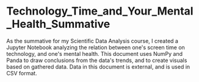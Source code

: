 # Technology_Time_and_Your_Mental_Health_Summative
As the summative for my Scientific Data Analysis course, I created a Jupyter Notebook analyzing the relation between one's screen time on technology, and one's mental health.
This document uses NumPy and Panda to draw conclusions from the data's trends, and to create visuals based on gathered data.
Data in this document is external, and is used in CSV format.
